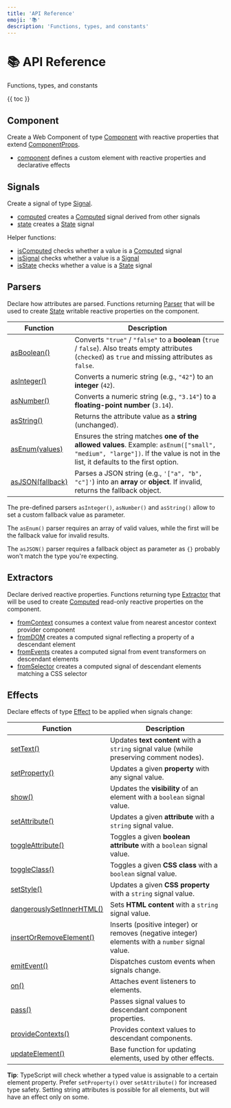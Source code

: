 ```yaml
---
title: 'API Reference'
emoji: '📚'
description: 'Functions, types, and constants'
---
```


<section-hero>

# 📚 API Reference

<div>
  <p class="lead">Functions, types, and constants</p>
  {{ toc }}
</div>

</section-hero>

<section>

## Component

Create a Web Component of type [Component](api/type-aliases/Component.html) with reactive properties that extend [ComponentProps](api/type-aliases/ComponentProps.html).

- [component](api/functions/component.html) defines a custom element with reactive properties and declarative effects

</section>

<section>

## Signals

Create a signal of type [Signal](api/type-aliases/Signal.html).

- [computed](api/functions/computed.html) creates a [Computed](api/type-aliases/Computed.html) signal derived from other signals
- [state](api/functions/state.html) creates a [State](api/type-aliases/State.html) signal

Helper functions:

- [isComputed](api/functions/isComputed.html) checks whether a value is a [Computed](api/type-aliases/Computed.html) signal
- [isSignal](api/functions/isSignal.html) checks whether a value is a [Signal](api/type-aliases/Signal.html)
- [isState](api/functions/isState.html) checks whether a value is a [State](api/type-aliases/State.html) signal

</section>

<section>

## Parsers

Declare how attributes are parsed. Functions returning [Parser](api/type-aliases/AttributeParser.html) that will be used to create [State](api/type-aliases/State.html) writable reactive properties on the component.

| Function                                      | Description                                                                                                                                                                  |
| --------------------------------------------- | ---------------------------------------------------------------------------------------------------------------------------------------------------------------------------- |
| [asBoolean()](api/functions/asBoolean.html)   | Converts `"true"` / `"false"` to a **boolean** (`true` / `false`). Also treats empty attributes (`checked`) as `true` and missing attributes as `false`.                     |
| [asInteger()](api/functions/asInteger.html)   | Converts a numeric string (e.g., `"42"`) to an **integer** (`42`).                                                                                                           |
| [asNumber()](api/functions/asNumber.html)     | Converts a numeric string (e.g., `"3.14"`) to a **floating-point number** (`3.14`).                                                                                          |
| [asString()](api/functions/asString.html)     | Returns the attribute value as a **string** (unchanged).                                                                                                                     |
| [asEnum(values)](api/functions/asEnum.html)   | Ensures the string matches **one of the allowed values**. Example: `asEnum(["small", "medium", "large"])`. If the value is not in the list, it defaults to the first option. |
| [asJSON(fallback)](api/functions/asJSON.html) | Parses a JSON string (e.g., `'["a", "b", "c"]'`) into an **array** or **object**. If invalid, returns the fallback object.                                                   |

The pre-defined parsers `asInteger()`, `asNumber()` and `asString()` allow to set a custom fallback value as parameter.

The `asEnum()` parser requires an array of valid values, while the first will be the fallback value for invalid results.

The `asJSON()` parser requires a fallback object as parameter as `{}` probably won't match the type you're expecting.

</section>

<section>

## Extractors

Declare derived reactive properties. Functions returning type [Extractor](api/type-aliases/Extractor.html) that will be used to create [Computed](api/type-aliases/Computed.html) read-only reactive properties on the component.

- [fromContext](api/functions/fromContext.html) consumes a context value from nearest ancestor context provider component
- [fromDOM](api/functions/fromDOM.html) creates a computed signal reflecting a property of a descendant element
- [fromEvents](api/functions/fromEvents.html) creates a computed signal from event transformers on descendant elements
- [fromSelector](api/functions/fromSelector.html) creates a computed signal of descendant elements matching a CSS selector

</section>

<section>

## Effects

Declare effects of type [Effect](api/type-aliases/Effect.html) to be applied when signals change:

| Function                                                                | Description                                                                                     |
| ----------------------------------------------------------------------- | ----------------------------------------------------------------------------------------------- |
| [setText()](api/functions/setText.html)                                 | Updates **text content** with a `string` signal value (while preserving comment nodes).         |
| [setProperty()](api/functions/setProperty.html)                         | Updates a given **property** with any signal value.                                             |
| [show()](api/functions/show.html)                                       | Updates the **visibility** of an element with a `boolean` signal value.                         |
| [setAttribute()](api/functions/setAttribute.html)                       | Updates a given **attribute** with a `string` signal value.                                     |
| [toggleAttribute()](api/functions/toggleAttribute.html)                 | Toggles a given **boolean attribute** with a `boolean` signal value.                            |
| [toggleClass()](api/functions/toggleClass.html)                         | Toggles a given **CSS class** with a `boolean` signal value.                                    |
| [setStyle()](api/functions/setStyle.html)                               | Updates a given **CSS property** with a `string` signal value.                                  |
| [dangerouslySetInnerHTML()](api/functions/dangerouslySetInnerHTML.html) | Sets **HTML content** with a `string` signal value.                                             |
| [insertOrRemoveElement()](api/functions/insertOrRemoveElement.html)     | Inserts (positive integer) or removes (negative integer) elements with a `number` signal value. |
| [emitEvent()](api/functions/emitEvent.html)                             | Dispatches custom events when signals change.                                                   |
| [on()](api/functions/on.html)                                           | Attaches event listeners to elements.                                                           |
| [pass()](api/functions/pass.html)                                       | Passes signal values to descendant component properties.                                        |
| [provideContexts()](api/functions/provideContexts.html)                 | Provides context values to descendant components.                                               |
| [updateElement()](api/functions/updateElement.html)                     | Base function for updating elements, used by other effects.                                     |

**Tip**: TypeScript will check whether a typed value is assignable to a certain element property. Prefer `setProperty()` over `setAttribute()` for increased type safety. Setting string attributes is possible for all elements, but will have an effect only on some.

</section>
